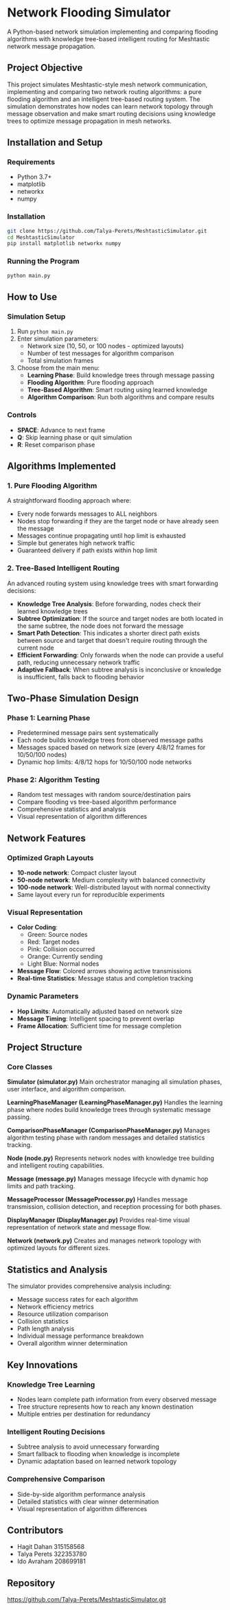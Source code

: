 # Network Flooding Simulator

A Python-based network simulation implementing and comparing flooding algorithms with knowledge tree-based intelligent routing for Meshtastic network message propagation.

## Project Objective

This project simulates Meshtastic-style mesh network communication, implementing and comparing two network routing algorithms: a pure flooding algorithm and an intelligent tree-based routing system. The simulation demonstrates how nodes can learn network topology through message observation and make smart routing decisions using knowledge trees to optimize message propagation in mesh networks.

## Installation and Setup

### Requirements
- Python 3.7+
- matplotlib
- networkx
- numpy

### Installation
```bash
git clone https://github.com/Talya-Perets/MeshtasticSimulator.git
cd MeshtasticSimulator
pip install matplotlib networkx numpy
```

### Running the Program
```bash
python main.py
```

## How to Use

### Simulation Setup
1. Run `python main.py`
2. Enter simulation parameters:
   - Network size (10, 50, or 100 nodes - optimized layouts)
   - Number of test messages for algorithm comparison
   - Total simulation frames
3. Choose from the main menu:
   - **Learning Phase**: Build knowledge trees through message passing
   - **Flooding Algorithm**: Pure flooding approach
   - **Tree-Based Algorithm**: Smart routing using learned knowledge
   - **Algorithm Comparison**: Run both algorithms and compare results

### Controls
- **SPACE**: Advance to next frame
- **Q**: Skip learning phase or quit simulation
- **R**: Reset comparison phase

## Algorithms Implemented

### 1. Pure Flooding Algorithm
A straightforward flooding approach where:
- Every node forwards messages to ALL neighbors
- Nodes stop forwarding if they are the target node or have already seen the message
- Messages continue propagating until hop limit is exhausted
- Simple but generates high network traffic
- Guaranteed delivery if path exists within hop limit

### 2. Tree-Based Intelligent Routing
An advanced routing system using knowledge trees with smart forwarding decisions:
- **Knowledge Tree Analysis**: Before forwarding, nodes check their learned knowledge trees
- **Subtree Optimization**: If the source and target nodes are both located in the same subtree, the node does not forward the message
- **Smart Path Detection**: This indicates a shorter direct path exists between source and target that doesn't require routing through the current node
- **Efficient Forwarding**: Only forwards when the node can provide a useful path, reducing unnecessary network traffic
- **Adaptive Fallback**: When subtree analysis is inconclusive or knowledge is insufficient, falls back to flooding behavior

## Two-Phase Simulation Design

### Phase 1: Learning Phase
- Predetermined message pairs sent systematically
- Each node builds knowledge trees from observed message paths
- Messages spaced based on network size (every 4/8/12 frames for 10/50/100 nodes)
- Dynamic hop limits: 4/8/12 hops for 10/50/100 node networks

### Phase 2: Algorithm Testing
- Random test messages with random source/destination pairs
- Compare flooding vs tree-based algorithm performance
- Comprehensive statistics and analysis
- Visual representation of algorithm differences

## Network Features

### Optimized Graph Layouts
- **10-node network**: Compact cluster layout
- **50-node network**: Medium complexity with balanced connectivity
- **100-node network**: Well-distributed layout with normal connectivity
- Same layout every run for reproducible experiments

### Visual Representation
- **Color Coding**:
  - Green: Source nodes
  - Red: Target nodes
  - Pink: Collision occurred
  - Orange: Currently sending
  - Light Blue: Normal nodes
- **Message Flow**: Colored arrows showing active transmissions
- **Real-time Statistics**: Message status and completion tracking

### Dynamic Parameters
- **Hop Limits**: Automatically adjusted based on network size
- **Message Timing**: Intelligent spacing to prevent overlap
- **Frame Allocation**: Sufficient time for message completion

## Project Structure

### Core Classes

**Simulator (simulator.py)**
Main orchestrator managing all simulation phases, user interface, and algorithm comparison.

**LearningPhaseManager (LearningPhaseManager.py)**
Handles the learning phase where nodes build knowledge trees through systematic message passing.

**ComparisonPhaseManager (ComparisonPhaseManager.py)**
Manages algorithm testing phase with random messages and detailed statistics tracking.

**Node (node.py)**
Represents network nodes with knowledge tree building and intelligent routing capabilities.

**Message (message.py)**
Manages message lifecycle with dynamic hop limits and path tracking.

**MessageProcessor (MessageProcessor.py)**
Handles message transmission, collision detection, and reception processing for both phases.

**DisplayManager (DisplayManager.py)**
Provides real-time visual representation of network state and message flow.

**Network (network.py)**
Creates and manages network topology with optimized layouts for different sizes.

## Statistics and Analysis

The simulator provides comprehensive analysis including:
- Message success rates for each algorithm
- Network efficiency metrics
- Resource utilization comparison
- Collision statistics
- Path length analysis
- Individual message performance breakdown
- Overall algorithm winner determination

## Key Innovations

### Knowledge Tree Learning
- Nodes learn complete path information from every observed message
- Tree structure represents how to reach any known destination
- Multiple entries per destination for redundancy

### Intelligent Routing Decisions
- Subtree analysis to avoid unnecessary forwarding
- Smart fallback to flooding when knowledge is incomplete
- Dynamic adaptation based on learned network topology

### Comprehensive Comparison
- Side-by-side algorithm performance analysis
- Detailed statistics with clear winner determination
- Visual representation of algorithm differences

## Contributors

- Hagit Dahan 315158568
- Talya Perets 322353780
- Ido Avraham 208699181

## Repository

https://github.com/Talya-Perets/MeshtasticSimulator.git